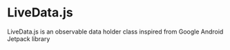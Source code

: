 # LiveData.js

LiveData.js is an observable data holder class inspired from Google Android Jetpack library

